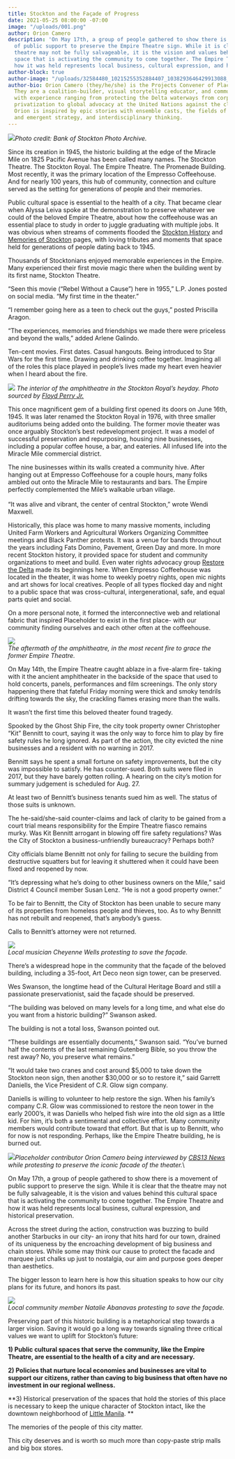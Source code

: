 ```yaml
---
title: Stockton and the Façade of Progress
date: 2021-05-25 08:00:00 -07:00
image: "/uploads/001.png"
author: Orion Camero
description: 'On May 17th, a group of people gathered to show there is a movement
  of public support to preserve the Empire Theatre sign. While it is clear that the
  theatre may not be fully salvageable, it is the vision and values behind this cultural
  space that is activating the community to come together. The Empire Theatre and
  how it was held represents local business, cultural expression, and historical preservation. '
author-block: true
author-image: "/uploads/32584480_10215255352884407_1038293646429913088_o.jpg"
author-bio: Orion Camero (they/he/she) is the Projects Convener of Placeholder Magazine.
  They are a coalition-builder, visual storytelling educator, and community organizer
  with experience ranging from protecting the Delta waterways from corporate water
  privatization to global advocacy at the United Nations against the climate crisis.
  Orion is inspired by epic stories with ensemble casts, the fields of spiritual ecology
  and emergent strategy, and interdisciplinary thinking.
---
```


![](https://lh3.googleusercontent.com/3JwTw1UNc5yCibeK9Uvlr1H8MkjuNeCq5NKffzM5WBpUa05chWK5-7dL1bCB3NuCKk_tdXALxntAYVM4KW-dps5NMbxK3a1q97DFwfwSvzZlcs_QG8JIKXMOlYi-QfnMMs6DTKSw)*Photo credit: Bank of Stockton Photo Archive.*

Since its creation in 1945, the historic building at the edge of the Miracle Mile on 1825 Pacific Avenue has been called many names. The Stockton Theatre. The Stockton Royal. The Empire Theatre. The Promenade Building. Most recently, it was the primary location of the Empresso Coffeehouse. And for nearly 100 years, this hub of community, connection and culture served as the setting for generations of people and their memories.

Public cultural space is essential to the health of a city. That became clear when Alyssa Leiva spoke at the demonstration to preserve whatever we could of the beloved Empire Theatre, about how the coffeehouse was an essential place to study in order to juggle graduating with multiple jobs. It was obvious when streams of comments flooded the [Stockton History](https://www.facebook.com/groups/stocktonhistory) and [Memories of Stockton](https://www.facebook.com/groups/225948760841919) pages, with loving tributes and moments that space held for generations of people dating back to 1945.

Thousands of Stocktonians enjoyed memorable experiences in the Empire. Many experienced their first movie magic there when the building went by its first name, Stockton Theatre.

“Seen this movie (“Rebel Without a Cause”) here in 1955,” L.P. Jones posted on social media. “My first time in the theater.”

“I remember going here as a teen to check out the guys,” posted Priscilla Aragon.

“The experiences, memories and friendships we made there were priceless and beyond the walls,” added Arlene Galindo.

Ten-cent movies. First dates. Casual hangouts. Being introduced to Star Wars for the first time. Drawing and drinking coffee together. Imagining all of the roles this place played in people’s lives made my heart even heavier when I heard about the fire.

**![](https://lh4.googleusercontent.com/ecxrhc9Rz-12JpjUtxwebzicHnPFoFigdO5lyjHfLAfn_rNdAYXBKXYv-uRiBaIpPVnjG32Z5QyBNvkjLYfyvU3zgEjNnRl_oHFuL2nAZzIoIwRT6ii1vX_uebCRPmHdZS2LsU3N)**
*The interior of the amphitheatre in the Stockton Royal’s heyday. Photo sourced by [Floyd Perry Jr.](https://bobwilkinsthemanbehindthecigar.blogspot.com/2007/04/history-and-pictures-of-stockton-royal.html?m=1&fbclid=IwAR3Lo_bRV_620aod7KpMuanPNt5neAznmjyQWeUaCnHDemuH7aMaLyChjtE)*

This once magnificent gem of a building first opened its doors on June 16th, 1945. It was later renamed the Stockton Royal in 1976, with three smaller auditoriums being added onto the building. The former movie theater was once arguably Stockton’s best redevelopment project. It was a model of successful preservation and repurposing, housing nine businesses, including a popular coffee house, a bar, and eateries. All infused life into the Miracle Mile commercial district.

The nine businesses within its walls created a community hive. After hanging out at Empresso Coffeehouse for a couple hours, many folks ambled out onto the Miracle Mile to restaurants and bars. The Empire perfectly complemented the Mile’s walkable urban village.\
\
“It was alive and vibrant, the center of central Stockton,” wrote Wendi Maxwell.

Historically, this place was home to many massive moments, including United Farm Workers and Agricultural Workers Organizing Committee meetings and Black Panther protests. It was a venue for bands throughout the years including Fats Domino, Pavement, Green Day and more. In more recent Stockton history, it provided space for student and community organizations to meet and build. Even water rights advocacy group [Restore the Delta](http://restorethedelta.org/) made its beginnings here. When Empresso Coffeehouse was located in the theater, it was home to weekly poetry nights, open mic nights and art shows for local creatives. People of all types flocked day and night to a public space that was cross-cultural, intergenerational, safe, and equal parts quiet and social.

On a more personal note, it formed the interconnective web and relational fabric that inspired Placeholder to exist in the first place- with our community finding ourselves and each other often at the coffeehouse.

**![](https://lh5.googleusercontent.com/oWX4OPc6Uf9T6dzAvr9hXfthQEkUEojGBMVhsRlhkGvvFPAvJAc5GCwsbCm0F40qzb-YtGtkRul3xSUhIIOqmif3cJrrQtq815cbuC20Vpqc_w7dN340gXHvrIDyusyXlv1DcEpV)**\
*The aftermath of the amphitheatre, in the most recent fire to grace the former Empire Theatre.*

On May 14th, the Empire Theatre caught ablaze in a five-alarm fire- taking with it the ancient amphitheater in the backside of the space that used to hold concerts, panels, performances and film screenings. The only story happening there that fateful Friday morning were thick and smoky tendrils drifting towards the sky, the crackling flames erasing more than the walls.

It wasn’t the first time this beloved theater found tragedy.

Spooked by the Ghost Ship Fire, the city took property owner Christopher “Kit” Bennitt to court, saying it was the only way to force him to play by fire safety rules he long ignored. As part of the action, the city evicted the nine businesses and a resident with no warning in 2017.

Bennitt says he spent a small fortune on safety improvements, but the city was impossible to satisfy. He has counter-sued. Both suits were filed in 2017, but they have barely gotten rolling. A hearing on the city’s motion for summary judgement is scheduled for Aug. 27.

At least two of Bennitt’s business tenants sued him as well. The status of those suits is unknown.

The he-said/she-said counter-claims and lack of clarity to be gained from a court trial means responsibility for the Empire Theatre fiasco remains murky. Was Kit Bennitt arrogant in blowing off fire safety regulations? Was the City of Stockton a business-unfriendly bureaucracy? Perhaps both?

City officials blame Bennitt not only for failing to secure the building from destructive squatters but for leaving it shuttered when it could have been fixed and reopened by now.

“It’s depressing what he’s doing to other business owners on the Mile,” said District 4 Council member Susan Lenz. “He is not a good property owner.”

To be fair to Bennitt, the City of Stockton has been unable to secure many of its properties from homeless people and thieves, too. As to why Bennitt has not rebuilt and reopened, that’s anybody’s guess.

Calls to Bennitt’s attorney were not returned.

**![](https://lh5.googleusercontent.com/YEj1czhnx037q_lVclXMyPk0CGuNB561eAG2Ee1EuCGV8wdvStJoRsemQ6ALxMMp6SfpIoko4u5QbshPgrR9zM57tfxS06nt8_t8QmJeS4jxR8otRIvScJb1X97fNWk64_BlgEcZ)**\
*Local musician Cheyenne Wells protesting to save the façade.*

There’s a widespread hope in the community that the façade of the beloved building, including a 35-foot, Art Deco neon sign tower, can be preserved.

Wes Swanson, the longtime head of the Cultural Heritage Board and still a passionate preservationist, said the façade should be preserved.

“The building was beloved on many levels for a long time, and what else do you want from a historic building?” Swanson asked.

The building is not a total loss, Swanson pointed out.

“These buildings are essentially documents,” Swanson said. “You’ve burned half the contents of the last remaining Gutenberg Bible, so you throw the rest away? No, you preserve what remains.”

“It would take two cranes and cost around $5,000 to take down the Stockton neon sign, then another $30,000 or so to restore it,” said Garrett Daniells, the Vice President of C.R. Glow sign company.

Daniells is willing to volunteer to help restore the sign. When his family’s company C.R. Glow was commissioned to restore the neon tower in the early 2000’s, it was Daniells who helped fish wire into the old sign as a little kid. For him, it’s both a sentimental and collective effort. Many community members would contribute toward that effort. But that is up to Bennitt, who for now is not responding. Perhaps, like the Empire Theatre building, he is burned out.

![](https://lh6.googleusercontent.com/fCRxuPnAGvFM3gQG7nBHAfMsBV66Scs5KeoCVAHe3tL_SCMzGSQri0Dd_HkZ8WzDT0-_WlOYnnCuzDa7W1neR-AwZJWp7fQmH3HFpr0tZOOI8h3vzFx33vZlpd0pIJs5l-ZuIFi5)*Placeholder contributor Orion Camero being interviewed by [CBS13 News](https://sacramento.cbslocal.com/video/5594829-group-gathers-to-save-empire-theater-in-stockton/) while protesting to preserve the iconic facade of the theater.*\

On May 17th, a group of people gathered to show there is a movement of public support to preserve the sign. While it is clear that the theatre may not be fully salvageable, it is the vision and values behind this cultural space that is activating the community to come together. The Empire Theatre and how it was held represents local business, cultural expression, and historical preservation.

Across the street during the action, construction was buzzing to build another Starbucks in our city- an irony that hits hard for our town, drained of its uniqueness by the encroaching development of big business and chain stores. While some may think our cause to protect the facade and marquee just chalks up just to nostalgia, our aim and purpose goes deeper than aesthetics.

The bigger lesson to learn here is how this situation speaks to how our city plans for its future, and honors its past.

**![](https://lh6.googleusercontent.com/Gx7EGT7fy2x5mQJZqqL91Ru62a19Rce-DnS5aDMQzmEm4mt6pdjjzAyI08eNM4lTtKY0LK2FipuPSfOoTDBq5LUoc8cAckFna1wN9wfcv1teHXwksqC001l3ikANE-SQoTUcAf7Z)**\
*Local community member Natalie Abanavas protesting to save the façade.*

Preserving part of this historic building is a metaphorical step towards a larger vision. Saving it would go a long way towards signaling three critical values we want to uplift for Stockton’s future:

**1) Public cultural spaces that serve the community, like the Empire Theatre, are essential to the health of a city and are necessary.**

**2) Policies that nurture local economies and businesses are vital to support our citizens, rather than caving to big business that often have no investment in our regional wellness.**

**3) Historical preservation of the spaces that hold the stories of this place is necessary to keep the unique character of Stockton intact, like the downtown neighborhood of [Little Manila](https://www.kqed.org/news/11872593/how-a-new-generation-of-filipinx-organizers-are-building-on-the-legacy-of-stocktons-little-manila?fbclid=IwAR0IgKy0j57HHvW4Mvwr1wduFiGirwTCYk3RSZzIXSWe0WoxaQwUygkr1M4). **

The memories of the people of this city matter.

This city deserves and is worth so much more than copy-paste strip malls and big box stores.